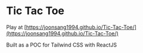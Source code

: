 # Tic Tac Toe
Play at [https://joonsang1994.github.io/Tic-Tac-Toe/](https://joonsang1994.github.io/Tic-Tac-Toe/)

Built as a POC for Tailwind CSS with ReactJS